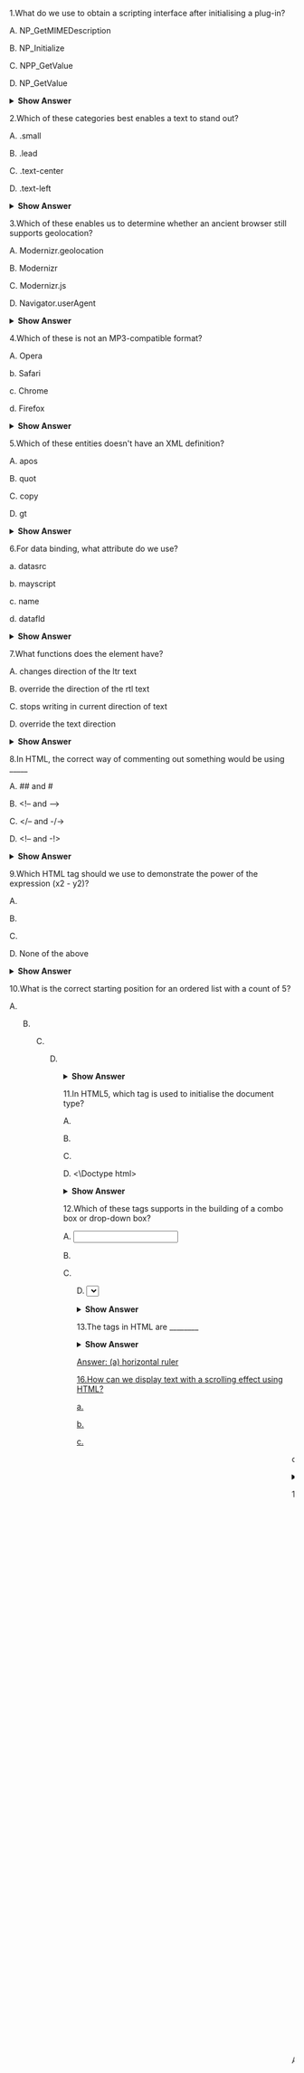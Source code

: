 1.What do we use to obtain a scripting interface after initialising a plug-in?

A. NP_GetMIMEDescription

B. NP_Initialize

C. NPP_GetValue

D. NP_GetValue

<details>
<summary><b>Show Answer</b></summary>
<blockquote>

C

</blockquote>
</details>

2.Which of these categories best enables a text to stand out?

A. .small

B. .lead

C. .text-center

D. .text-left

<details>
<summary><b>Show Answer</b></summary>
<blockquote>

B

</blockquote>
</details>

3.Which of these enables us to determine whether an ancient browser still supports geolocation?

A. Modernizr.geolocation

B. Modernizr

C. Modernizr.js

D. Navigator.userAgent

<details>
<summary><b>Show Answer</b></summary>
<blockquote>

D

</blockquote>
</details>

4.Which of these is not an MP3-compatible format?

A. Opera

b. Safari

c. Chrome

d. Firefox

<details>
<summary><b>Show Answer</b></summary>
<blockquote>

A

</blockquote>
</details>

5.Which of these entities doesn't have an XML definition?

A. apos

B. quot

C. copy

D. gt

<details>
<summary><b>Show Answer</b></summary>
<blockquote>

C

</blockquote>
</details>

6.For data binding, what attribute do we use?

a. datasrc

b. mayscript

c. name

d. datafld

<details>
<summary><b>Show Answer</b></summary>
<blockquote>

A

</blockquote>
</details>

7.What functions does the <bdo> element have?

A. changes direction of the ltr text

B. override the direction of the rtl text

C. stops writing in current direction of text

D. override the text direction

<details>
<summary><b>Show Answer</b></summary>
<blockquote>

D

</blockquote>
</details>

8.In HTML, the correct way of commenting out something would be using _____

A. ## and #

B. <!– and –>

C. </– and -/->

D. <!– and -!>

<details>
<summary><b>Show Answer</b></summary>
<blockquote>

B

</blockquote>
</details>

9.Which HTML tag should we use to demonstrate the power of the expression (x2 - y2)?

A. <p>

B. <sub>

C. <sup>

D. None of the above

<details>
<summary><b>Show Answer</b></summary>
<blockquote>

C

</blockquote>
</details>

10.What is the correct starting position for an ordered list with a count of 5?

A. <ol type = “1” start = “5”>

B. <ol type = “1” num = “5”>

C. <ol type = “1” begin = “5”>

D. <ol type = “1” initial = “5”>

<details>
<summary><b>Show Answer</b></summary>
<blockquote>

A

</blockquote>
</details>

11.In HTML5, which tag is used to initialise the document type?

A. <Doctype HTML>

B. <!DOCTYPE html>

C. <Doctype>

D. <\Doctype html>

<details>
<summary><b>Show Answer</b></summary>
<blockquote>

B

</blockquote>
</details>

12.Which of these tags supports in the building of a combo box or drop-down box?

A. <input type = “dropdown”>

B. <list>

C. <ul>

D. <select>

<details>
<summary><b>Show Answer</b></summary>
<blockquote>

D

</blockquote>
</details>

13.The tags in HTML are ________

<details>
<summary><b>Show Answer</b></summary>
<blockquote>

A. in upper case

B. case-sensitive

C. in lowercase

D. not case sensitive

<details>
<summary><b>Show Answer</b></summary>
<blockquote>

D

</blockquote>
</details>

14.What is the proper procedure for sending HTML email?

A. <mail ab@b</mail>

B. <a href = “ab@b”>

C. <a href = “mailto: ab@b”>

D. None of the above

<details>
<summary><b>Show Answer</b></summary>
<blockquote>

C

</blockquote>
</details>

15.The <hr> tag in HTML is used for _______

A. horizontal ruler

B. new line

C. new paragraph

D. vertical ruler

</blockquote>
</details>

Answer: (a) horizontal ruler

16.How can we display text with a scrolling effect using HTML?

a. <div>

b. <scroll>

c. <marquee>

d. None of the above

<details>
<summary><b>Show Answer</b></summary>
<blockquote>

C

</blockquote>
</details>

17.Which one of these would add a background colour to HTML?

A. "<marquee bgcolor = “plum”>"

B. "<marquee bg color: “plum”>"

C. "<marquee color = “plum”>"

D. "<marquee bg-color = “plum”>"

<details>
<summary><b>Show Answer</b></summary>
<blockquote>

A

</blockquote>
</details>

18.How do we define the choices offered in the drop-down selection lists?

A. <list>

B. <option>

C. <dropdown>

D. <select>

<details>
<summary><b>Show Answer</b></summary>
<blockquote>

B

</blockquote>
</details>

19.How do we insert an image in HTML?

A. "<img src = “jtp.png” />"

B. "<img href = “jtp.png” />"

C. "<img link = “jtp.png” />"

D. "<img url = “jtp.png” />"

<details>
<summary><b>Show Answer</b></summary>
<blockquote>

A

</blockquote>
</details>

20.How do I make an HTML hyperlink?

A. "<a link = “www.thinkandlearn.com”> thinkandlearn.com </a>"

B. "<a> www.thinkandlearn.com <thinkandlearn.com /a>"

C. "<a href = “www.thinkandlearn.com”> thinkandlearn.com </a>"

D. "<a url = “www.thinkandlearn.com” thinkandlearn.com /a>"

<details>
<summary><b>Show Answer</b></summary>
<blockquote>

C

</blockquote>
</details>

21.Which tag in HTML should we use to create a line break?

A. <a>

B. <br>

C. <b>

D. <pre>

<details>
<summary><b>Show Answer</b></summary>
<blockquote>

Answer:B

22.If you have a mistake in your HTML code, the browser will:

A.Replace your Web page with an error code

B.Try its best to fix it and continue

C.Crash and need to be restarted

D.Highlight that part of the Web page in red

Answer:B


23.Which of these HTML fragments would render differently from the others?

A.<P>This is my Paragraph</P>

B.<P>       This is my Paragraph</P>

C.<P>This is my    Paragraph</P>

D.<P>This   is   my   Paragraph</P>

<details>
<summary><b>Show Answer</b></summary>
<blockquote>

B

</blockquote>
</details>

24.All headings should be used within the header element.

A.True

B.False

<details>
<summary><b>Show Answer</b></summary>
<blockquote>

B

</blockquote>
</details>


25.HTML tags and HTML elements the same thing. True or false?

A.True

B.False

<details>
<summary><b>Show Answer</b></summary>
<blockquote>

B

</blockquote>
</details>


26.Any complete HTML5 file must contain bits of CSS and Javascript.

A.True

B.False

<details>
<summary><b>Show Answer</b></summary>
<blockquote>

B

</blockquote>
</details>

27.Which of the following is not among "Best practices"?

A.Primarily designed to make your code run faster

B.Suggested good habits based on experience

C.Intended to make your code cleaner and more organized

D.None of the option

<details>
<summary><b>Show Answer</b></summary>
<blockquote>

A

</blockquote>
</details>

28.What do you use to split multiple classnames in the 'class' attributes?

A.You can only specify one classname in the 'class' attribute

B.space

C.comma

D.colon

<details>
<summary><b>Show Answer</b></summary>
<blockquote>

B

</blockquote>
</details>

29.What does character encoding do?

A.provides support for search engines to process your HTML documents correctly

B.helps translate page from one language to another

C.decodes bytes into code points

D.None of the given.

<details>
<summary><b>Show Answer</b></summary>
<blockquote>

C

</blockquote>
</details>


30.The extension of the file name is not needed for 'download' attribute's value.

A.True

B.False

<details>
<summary><b>Show Answer</b></summary>
<blockquote>

A

</blockquote>
</details>

31.If you want to indicate that a large passage of text is an exact quotation, what tag would you use?

A.blockquote

B.quote

C.quotation

D.None of the given.

<details>
<summary><b>Show Answer</b></summary>
<blockquote>

A

</blockquote>
</details>

32.The term hypertext means:

A.Writing in ALL CAPS

B.Text with embedded links to other documents

C.Very energetic words

D.None of the given.

<details>
<summary><b>Show Answer</b></summary>
<blockquote>

B

</blockquote>
</details>


33.Images can be added to your Web page in more than one way.

A.True

B.False

<details>
<summary><b>Show Answer</b></summary>
<blockquote>

A

</blockquote>
</details>


34.Semantic elements, like article and section, don't use attributes.

A.True

B.False

<details>
<summary><b>Show Answer</b></summary>
<blockquote>

B

</blockquote>
</details>


35.The anchor element is the same as the < link > tag.

A.True

B.False

<details>
<summary><b>Show Answer</b></summary>
<blockquote>

B

</blockquote>
</details>

36.What’s the best way to ensure that your picture will display correctly?

A.add the 'src' attribute

B.add the 'display' attribute

C.use an image file format commonly supported by browsers

D.change your HTML editor

<details>
<summary><b>Show Answer</b></summary>
<blockquote>

C

</blockquote>
</details>


37.You need to use both height and width attributes to shrink your image by half.

A.True

B.False

<details>
<summary><b>Show Answer</b></summary>
<blockquote>

B

</blockquote>
</details>


38.What does the 'alt' attribute do?

A.used to distinguish image and text links by a screen reader

B.describes the information the image conveys or its function

C.display information about an ambiguous image as a tooltip

D.links to a URL

<details>
<summary><b>Show Answer</b></summary>
<blockquote>

B

</blockquote>
</details>

39.Which of the following is a valid value following best practice for the id attribute?

A.< p id=""> < /p >

B.< p id="NaViGaTiOn" > < /p >

C.< p id="score-display" > < /p >

D.< p id="Frequently asked questions" > < /p >

<details>
<summary><b>Show Answer</b></summary>
<blockquote>

C

</blockquote>
</details>

40.If I told you that an open tag looked like this: <div id='mydiv' class='myclass'>, what would the closing tag look like?

A.</mydiv>

B.</id>

C.</div>

D.None of the given.

<details>
<summary><b>Show Answer</b></summary>
<blockquote>

C

</blockquote>
</details>


41.<....> You need to leave immediately. Your office is bugged! <....>
Which of the following tags should be used in this case?

A.< strong >

B.< i >

C.< b >

D.< em >

<details>
<summary><b>Show Answer</b></summary>
<blockquote>

A

</blockquote>
</details>

42.Markup has the following purpose

a) add hypertext capabilities

b) enhance the document

c) both A & B

d) none of the above

<details>
<summary><b>Show Answer</b></summary>
<blockquote>

C

</blockquote>
</details>

43.In which of the following tags is a terminator not necessary?

a) <u>

b) <br>

c) <b>

d) none of the above

<details>
<summary><b>Show Answer</b></summary>
<blockquote>

B

</blockquote>
</details>

44.The ordered list is obtained using ________

a) <h1>

b) <ul>

c) <ol>

d) <ml>

<details>
<summary><b>Show Answer</b></summary>
<blockquote>

C

</blockquote>
</details>

45.The size parameter for a given typeface might have an absolute value ranging from ________

a) 1-10

b) 1-9

c) 1-8

d) 1-7

<details>
<summary><b>Show Answer</b></summary>
<blockquote>

A

</blockquote>
</details>

46.The following are the Web browser's main components

A) Menu Bar

B) ToolBar

C) Location

D) All Of the Above

<details>
<summary><b>Show Answer</b></summary>
<blockquote>

D

</blockquote>
</details>

47.Which of the subsequent tags is used to include visuals on a webpage?

a) <image>

b) <images>

c) <img>

d) <graphics>

<details>
<summary><b>Show Answer</b></summary>
<blockquote>

C

</blockquote>
</details>

48.The content is shown as moving text using the following html tag.

a) <marquee>

b) </img>

c) <a href>

d) none of the above

<details>
<summary><b>Show Answer</b></summary>
<blockquote>

A

</blockquote>
</details>

49.HTML comments must be surrounded by _______

a) <!– and — >

b) <! And !>

c) <!— and –“”

d) none of the above

<details>
<summary><b>Show Answer</b></summary>
<blockquote>

A

</blockquote>
</details>

50.Before the beginning of the paragraph text, the ___ tag is used.

a) <textarea>

b) <sup>

c) <p>

d) <h1>

<details>
<summary><b>Show Answer</b></summary>
<blockquote>

C

</blockquote>
</details>

51.The following is an example of image altering software 

a) ms paint

b) photoshop

c) animator pro

d) none of the above

<details>
<summary><b>Show Answer</b></summary>
<blockquote>

B

</blockquote>
</details>











